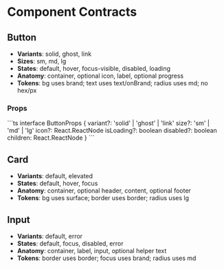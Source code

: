 # Component Contracts

## Button
- **Variants**: solid, ghost, link
- **Sizes**: sm, md, lg
- **States**: default, hover, focus-visible, disabled, loading
- **Anatomy**: container, optional icon, label, optional progress
- **Tokens**: bg uses brand; text uses text/onBrand; radius uses md; no hex/px

### Props
\`\`\`ts
interface ButtonProps {
  variant?: 'solid' | 'ghost' | 'link'
  size?: 'sm' | 'md' | 'lg'
  icon?: React.ReactNode
  isLoading?: boolean
  disabled?: boolean
  children: React.ReactNode
}
\`\`\`

## Card
- **Variants**: default, elevated
- **States**: default, hover, focus
- **Anatomy**: container, optional header, content, optional footer
- **Tokens**: bg uses surface; border uses border; radius uses lg

## Input
- **Variants**: default, error
- **States**: default, focus, disabled, error
- **Anatomy**: container, label, input, optional helper text
- **Tokens**: border uses border; focus uses brand; radius uses md
